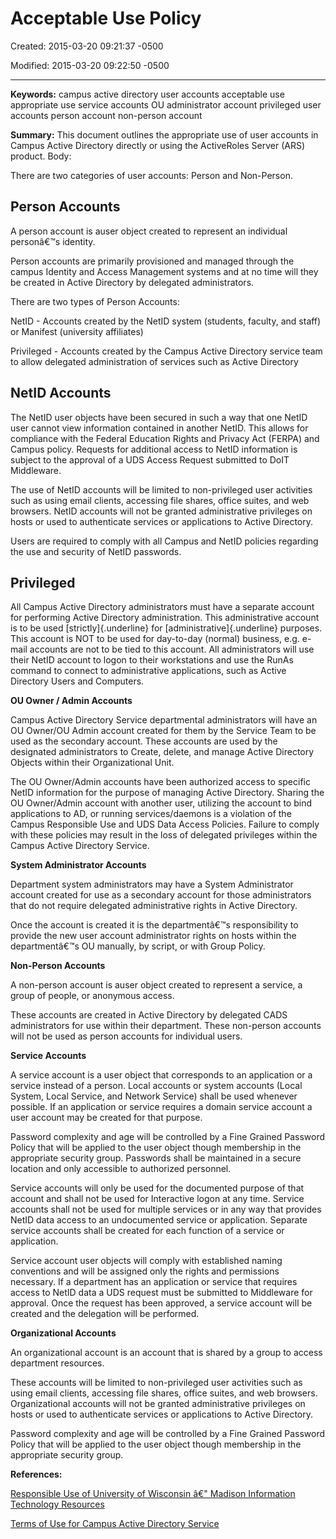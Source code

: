# Acceptable Use Policy

Created: 2015-03-20 09:21:37 -0500

Modified: 2015-03-20 09:22:50 -0500

---

**Keywords:** campus active directory user accounts acceptable use appropriate use service accounts OU administrator account privileged user accounts person account non-person account

**Summary:** This document outlines the appropriate use of user accounts in Campus Active Directory directly or using the ActiveRoles Server (ARS) product. Body:

There are two categories of user accounts: Person and Non-Person.

## Person Accounts

A person account is auser object created to represent an individual personâ€™s identity.

Person accounts are primarily provisioned and managed through the campus Identity and Access Management systems and at no time will they be created in Active Directory by delegated administrators.

There are two types of Person Accounts:

NetID - Accounts created by the NetID system (students, faculty, and staff) or Manifest (university affiliates)

Privileged - Accounts created by the Campus Active Directory service team to allow delegated administration of services such as Active Directory

## NetID Accounts

The NetID user objects have been secured in such a way that one NetID user cannot view information contained in another NetID. This allows for compliance with the Federal Education Rights and Privacy Act (FERPA) and Campus policy. Requests for additional access to NetID information is subject to the approval of a UDS Access Request submitted to DoIT Middleware.

The use of NetID accounts will be limited to non-privileged user activities such as using email clients, accessing file shares, office suites, and web browsers. NetID accounts will not be granted administrative privileges on hosts or used to authenticate services or applications to Active Directory.

Users are required to comply with all Campus and NetID policies regarding the use and security of NetID passwords.

## Privileged

All Campus Active Directory administrators must have a separate account for performing Active Directory administration. This administrative account is to be used [strictly]{.underline} for [administrative]{.underline} purposes. This account is NOT to be used for day-to-day (normal) business, e.g. e-mail accounts are not to be tied to this account. All administrators will use their NetID account to logon to their workstations and use the RunAs command to connect to administrative applications, such as Active Directory Users and Computers.

**OU Owner / Admin Accounts**

Campus Active Directory Service departmental administrators will have an OU Owner/OU Admin account created for them by the Service Team to be used as the secondary account. These accounts are used by the designated administrators to Create, delete, and manage Active Directory Objects within their Organizational Unit.

The OU Owner/Admin accounts have been authorized access to specific NetID information for the purpose of managing Active Directory. Sharing the OU Owner/Admin account with another user, utilizing the account to bind applications to AD, or running services/daemons is a violation of the Campus Responsible Use and UDS Data Access Policies. Failure to comply with these policies may result in the loss of delegated privileges within the Campus Active Directory Service.

**System Administrator Accounts**

Department system administrators may have a System Administrator account created for use as a secondary account for those administrators that do not require delegated administrative rights in Active Directory.

Once the account is created it is the departmentâ€™s responsibility to provide the new user account administrator rights on hosts within the departmentâ€™s OU manually, by script, or with Group Policy.

**Non-Person Accounts**

A non-person account is auser object created to represent a service, a group of people, or anonymous access.

These accounts are created in Active Directory by delegated CADS administrators for use within their department. These non-person accounts will not be used as person accounts for individual users.

**Service Accounts**

A service account is a user object that corresponds to an application or a service instead of a person. Local accounts or system accounts (Local System, Local Service, and Network Service) shall be used whenever possible. If an application or service requires a domain service account a user account may be created for that purpose.

Password complexity and age will be controlled by a Fine Grained Password Policy that will be applied to the user object though membership in the appropriate security group. Passwords shall be maintained in a secure location and only accessible to authorized personnel.

Service accounts will only be used for the documented purpose of that account and shall not be used for Interactive logon at any time. Service accounts shall not be used for multiple services or in any way that provides NetID data access to an undocumented service or application. Separate service accounts shall be created for each function of a service or application.

Service account user objects will comply with established naming conventions and will be assigned only the rights and permissions necessary. If a department has an application or service that requires access to NetID data a UDS request must be submitted to Middleware for approval. Once the request has been approved, a service account will be created and the delegation will be performed.

**Organizational Accounts**

An organizational account is an account that is shared by a group to access department resources.

These accounts will be limited to non-privileged user activities such as using email clients, accessing file shares, office suites, and web browsers. Organizational accounts will not be granted administrative privileges on hosts or used to authenticate services or applications to Active Directory.

Password complexity and age will be controlled by a Fine Grained Password Policy that will be applied to the user object though membership in the appropriate security group.

**References:**

[Responsible Use of University of Wisconsin â€" Madison Information Technology Resources](http://www.cio.wisc.edu/policies-responsibleuse.aspx)

[Terms of Use for Campus Active Directory Service](https://cads.ad.wisc.edu/public/ptos.aspx)
